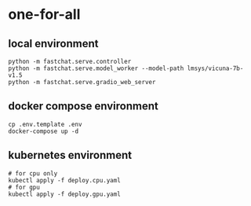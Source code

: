# one-for-all

## local environment
~~~ shell
python -m fastchat.serve.controller
python -m fastchat.serve.model_worker --model-path lmsys/vicuna-7b-v1.5
python -m fastchat.serve.gradio_web_server
~~~

## docker compose environment
~~~ shell
cp .env.template .env
docker-compose up -d
~~~
## kubernetes environment
~~~ shell
# for cpu only
kubectl apply -f deploy.cpu.yaml
# for gpu
kubectl apply -f deploy.gpu.yaml
~~~

